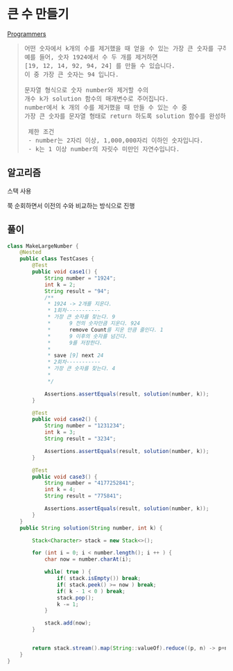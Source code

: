 # 큰 수 만들기

[Programmers](https://school.programmers.co.kr/learn/courses/30/lessons/42883)

[//]: # (retry)

> <pre>
> 어떤 숫자에서 k개의 수를 제거했을 때 얻을 수 있는 가장 큰 숫자를 구하려 합니다.
> 예를 들어, 숫자 1924에서 수 두 개를 제거하면
> [19, 12, 14, 92, 94, 24] 를 만들 수 있습니다.
> 이 중 가장 큰 숫자는 94 입니다.
> 
> 문자열 형식으로 숫자 number와 제거할 수의
> 개수 k가 solution 함수의 매개변수로 주어집니다.
> number에서 k 개의 수를 제거했을 때 만들 수 있는 수 중
> 가장 큰 숫자를 문자열 형태로 return 하도록 solution 함수를 완성하세요.
> 
>  제한 조건
>  - number는 2자리 이상, 1,000,000자리 이하인 숫자입니다.
>  - k는 1 이상 number의 자릿수 미만인 자연수입니다.
> </pre>

## 알고리즘
스택 사용 

쭉 순회하면서 이전의 수와 비교하는 방식으로 진행


## 풀이

```java
class MakeLargeNumber {
    @Nested
    public class TestCases {
        @Test
        public void case1() {
            String number = "1924";
            int k = 2;
            String result = "94";
            /**
             * 1924 -> 2개를 지운다.
             * 1회차-----------
             * 가장 큰 숫자를 찾는다. 9
             *      9 전의 숫자만큼 지운다. 924
             *      remove Count를 지운 만큼 줄인다. 1
             *      9 이후의 숫자를 넘긴다.
             *      9를 저장한다.
             *
             * save [9] next 24
             * 2회차-----------
             * 가장 큰 숫자를 찾는다. 4
             *
             */

            Assertions.assertEquals(result, solution(number, k));
        }

        @Test
        public void case2() {
            String number = "1231234";
            int k = 3;
            String result = "3234";

            Assertions.assertEquals(result, solution(number, k));
        }

        @Test
        public void case3() {
            String number = "4177252841";
            int k = 4;
            String result = "775841";

            Assertions.assertEquals(result, solution(number, k));
        }
    }
    public String solution(String number, int k) {

        Stack<Character> stack = new Stack<>();

        for (int i = 0; i < number.length(); i ++ ) {
            char now = number.charAt(i);

            while( true ) {
                if( stack.isEmpty()) break;
                if( stack.peek() >= now ) break;
                if( k - 1 < 0 ) break;
                stack.pop();
                k -= 1;
            }

            stack.add(now);
        }


        return stack.stream().map(String::valueOf).reduce((p, n) -> p+n).get();
    }
}
```